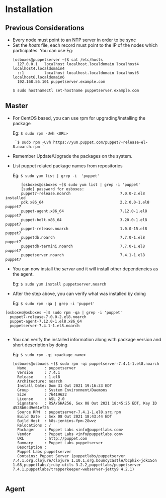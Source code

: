 # Installation

## Previous Considerations
- Every node must point to an NTP server in order to be sync
- Set the _hosts_ file, each record must point to the IP of the nodes
  which participates. You can use Eg:
  ```
  [osboxes@puppetserver ~]$ cat /etc/hosts
    127.0.0.1   localhost localhost.localdomain localhost4 localhost4.localdomain4
    ::1         localhost localhost.localdomain localhost6 localhost6.localdomain6
    192.168.56.101 puppetserver.example.com

  ```
  `$ sudo hostnamectl set-hostname puppetserver.example.com` 

## Master
- For CentOS based, you can use rpm for upgrading/installing the package

  Eg: `$ sudo rpm -Uvh <URL>`

       `$ sudo rpm -Uvh https://yum.puppet.com/puppet7-release-el-8.noarch.rpm `

- Remember Update/Upgrade the packages on the system.

- List puppet related package names from repositories

  Eg: `$ sudo yum list | grep -i  'puppet' `

 ```
        [osboxes@osboxes ~]$ sudo yum list | grep -i 'puppet'
        [sudo] password for osboxes: 
        puppet7-release.noarch                      7.0.0-2.el8                installed
        pdk.x86_64                                  2.2.0.0-1.el8              puppet7  
        puppet-agent.x86_64                         7.12.0-1.el8               puppet7  
        puppet-bolt.x86_64                          3.20.0-1.el8               puppet7  
        puppet-release.noarch                       1.0.0-15.el8               puppet7  
        puppetdb.noarch                             7.7.0-1.el8                puppet7  
        puppetdb-termini.noarch                     7.7.0-1.el8                puppet7  
        puppetserver.noarch                         7.4.1-1.el8                puppet7  
```
- You can now install the _server_ and it will install other dependencies as the agent.

  Eg: `$ sudo yum install puppetserver.noarch `

- After the step above, you can verify what was installed by doing
  
  Eg: `$ sudo rpm -qa | grep -i 'puppet' `

```
[osboxes@osboxes ~]$ sudo rpm -qa | grep -i 'puppet'
  puppet7-release-7.0.0-2.el8.noarch
  puppet-agent-7.12.0-1.el8.x86_64
  puppetserver-7.4.1-1.el8.noarch


```

- You can verify the installed information along with package version and short description by doing
  
  Eg: `$ sudo rpm -qi <package_name>`

  ```
  [osboxes@osboxes ~]$ sudo rpm -qi puppetserver-7.4.1-1.el8.noarch 
    Name        : puppetserver
    Version     : 7.4.1
    Release     : 1.el8
    Architecture: noarch
    Install Date: Dom 31 Out 2021 19:16:33 EDT
    Group       : System Environment/Daemons
    Size        : 76419622
    License     : ASL 2.0
    Signature   : RSA/SHA256, Sex 08 Out 2021 18:45:25 EDT, Key ID 4528b6cd9e61ef26
    Source RPM  : puppetserver-7.4.1-1.el8.src.rpm
    Build Date  : Sex 08 Out 2021 18:43:44 EDT
    Build Host  : k8s-jenkins-fpm-28wvz
    Relocations : / 
    Packager    : Puppet Labs <info@puppetlabs.com>
    Vendor      : Puppet Labs <info@puppetlabs.com>
    URL         : http://puppet.com
    Summary     : Puppet Labs puppetserver
    Description :
    Puppet Labs puppetserver
    Contains: Puppet Server (puppetlabs/puppetserver 7.4.1,org.clojure/clojure 1.10.1,org.bouncycastle/bcpkix-jdk15on 1.68,puppetlabs/jruby-utils 3.2.2,puppetlabs/puppetserver 7.4.1,puppetlabs/trapperkeeper-webserver-jetty9 4.2.1)


## Agent